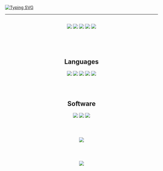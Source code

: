 [![Typing SVG](https://readme-typing-svg.demolab.com?font=Fira+Code&size=32&duration=3000&pause=400&color=7DF74E&center=true&vCenter=true&width=600&height=80&lines=Hello%2C+World!;Hello%2C+I+am+Aadithya)](https://git.io/typing-svg)

---
<br/>

<div display=inline-block align=center>
    <img src="https://img.shields.io/badge/linkedin-%230077B5.svg?style=for-the-badge&logo=linkedin&logoColor=white" href="www.linkedin.com/in/aadithyasai"> 
    <img src="https://img.shields.io/badge/Gmail-D14836?style=for-the-badge&logo=gmail&logoColor=white" href="aadithyas0610@gmail.com"> 
    <img src="https://img.shields.io/badge/-Hackerrank-2EC866?style=for-the-badge&logo=HackerRank&logoColor=white" href="www.hackerrank.com/AadithyaSai"> 
    <img src="https://img.shields.io/badge/-leetcode-000000?style=for-the-badge&logo=leetcode&logoColor=d16c06" href="www.leetcode.com/AadithyaSai/"> 
    <img src="https://img.shields.io/badge/CodeChef-%23964B00.svg?style=for-the-badge&logo=CodeChef&logoColor=white" href="www.codechef.com/users/aadithyasai")>
</div>

<br/><br/><br/>

<div align=center>
    <h2>Languages</h2>
    <img src="https://img.shields.io/badge/Pythom-3670A0?style=for-the-badge&logo=python&logoColor=ffdd54">
    <img src="https://img.shields.io/badge/c-%2300599C.svg?style=for-the-badge&logo=c&logoColor=white">
    <img src="https://img.shields.io/badge/c++-%2300599C.svg?style=for-the-badge&logo=c%2B%2B&logoColor=white">
    <img src="https://img.shields.io/badge/java-%23ED8B00.svg?style=for-the-badge&logo=java&logoColor=white">
    <img src="https://img.shields.io/badge/javascript-%23323330.svg?style=for-the-badge&logo=javascript&logoColor=%23F7DF1E">
</div>

<br/><br/>

<div align=center>
    <h2>Software</h2>
    <img src="https://img.shields.io/badge/git-%23F05033.svg?style=for-the-badge&logo=git&logoColor=white">
    <img src="https://img.shields.io/badge/Linux-FCC624?style=for-the-badge&logo=linux&logoColor=black">
    <img src="https://img.shields.io/badge/latex-%23008080.svg?style=for-the-badge&logo=latex&logoColor=white">
</div>

<br/><br/>

<div align=center>
    <picture>
        <source media="(prefers-color-scheme: dark)" srcset="https://github-readme-stats.vercel.app/api?username=aadithyasai&count_private=true&show_icons=true&theme=merko">
        <source media="(prefers-color-scheme: light)" srcset="https://github-readme-stats.vercel.app/api?username=aadithyasai&count_private=true&show_icons=true&theme=vue">
        <img src="https://github-readme-stats.vercel.app/api?username=aadithyasai&count_private=true&show_icons=true&theme=merko">
    </picture>
</div>

<br/><br/>

<div align=center>
    <img src="https://github-profile-trophy.vercel.app/?username=aadithyasai&theme=gruvbox&margin-w=15&margin-h=15&no-bg=true&title=Stars,Followers,PR,Commits,Repo,Issue,">
</div>
